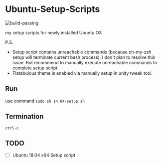 # Ubuntu-Setup-Scripts

![build-passing](https://img.shields.io/jenkins/s/https/jenkins.qa.ubuntu.com/view/Precise/view/All%20Precise/job/precise-desktop-amd64_default.svg)

my setup scripts for newly installed Ubuntu OS

P.S.

- Setup script contains unreachable commands (because oh-my-zsh setup will terminate current bash process), I don't plan to resolve this issue. But recommend to manually execute unreachable commands to complete setup script.
- Flatabulous theme is enabled via manually setup in unity tweak tool.

## Run

use command `sudo sh 14.04-setup.sh`

## Termination

`ctrl-c`

## TODO

- [ ] Ubuntu 18.04 x64 Setup script
